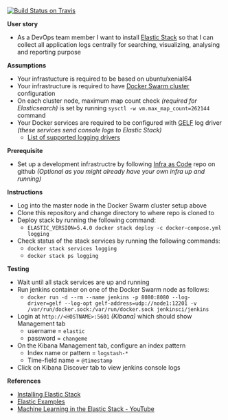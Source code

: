 [![Build Status on Travis](https://travis-ci.org/shazChaudhry/logging.svg?branch=master "CI build status on Travis")](https://travis-ci.org/shazChaudhry/logging)

**User story**
- As a DevOps team member I want to install [Elastic Stack](https://www.elastic.co/products) so that I can collect all application logs centrally for searching, visualizing, analysing and reporting purpose

**Assumptions**
* Your infrastucture is required to be based on ubuntu/xenial64
* Your infrastructure is required to have [Docker Swarm cluster](https://docs.docker.com/get-started/part4/#understanding-swarm-clusters) configuration
* On each cluster node, maximum map count check _(required for Elasticsearch)_ is set by running `sysctl -w vm.max_map_count=262144` command
* Your Docker services are required to be configured with [GELF](http://docs.graylog.org/en/2.2/pages/gelf.html) log driver _(these services send console logs to Elastic Stack)_
  * [List of supported logging drivers](https://docs.docker.com/engine/admin/logging/overview/#supported-logging-drivers)

**Prerequisite**
* Set up a development infrastructre by following [Infra as Code](https://github.com/shazChaudhry/infra) repo on github _(Optional as you might already have your own infra up and running)_

**Instructions**
* Log into the master node in the Docker Swarm cluster setup above
* Clone this repository and change directory to where repo is cloned to
* Deploy stack by running the following command:
  * `ELASTIC_VERSION=5.4.0 docker stack deploy -c docker-compose.yml logging`
* Check status of the stack services by running the following commands:
  *   `docker stack services logging`
  *   `docker stack ps logging`

**Testing**
* Wait until all stack services are up and running
* Run jenkins container on one of the Docker Swarm node as follows:
  * `docker run -d --rm --name jenkins -p 8080:8080 --log-driver=gelf --log-opt gelf-address=udp://node1:12201 -v /var/run/docker.sock:/var/run/docker.sock jenkinsci/jenkins`
* Login at `http://<HOSTNAME>:5601` _(Kibana)_  which should show Management tab
  * username = `elastic`
  * password = `changeme`
* On the Kibana Management tab, configure an index pattern
  * Index name or pattern = `logstash-*`
  * Time-field name = `@timestamp`
* Click on Kibana Discover tab to view jenkins console logs

**References**
- [Installing Elastic Stack](https://www.elastic.co/guide/en/elastic-stack/current/installing-elastic-stack.html)
- [Elastic Examples](https://github.com/elastic/examples)
- [ Machine Learning in the Elastic Stack - YouTube](https://www.youtube.com/watch?v=n6xW6YWYgs0&feature=youtu.be)
